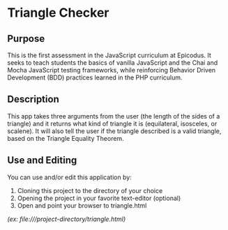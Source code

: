 # Triangle Checker

## Purpose

This is the first assessment in the JavaScript curriculum at Epicodus.  It seeks
to teach students the basics of vanilla JavaScript and the Chai and Mocha
JavaScript testing frameworks, while reinforcing Behavior Driven Development
(BDD) practices learned in the PHP curriculum.

## Description

This app takes three arguments from the user (the length of the sides of a
triangle) and it returns what kind of triangle it is (equilateral, isosceles,
or scalene). It will also tell the user if the triangle described is a valid
triangle, based on the Triangle Equality Theorem.

## Use and Editing

You can use and/or edit this application by:

1. Cloning this project to the directory of your choice
1. Opening the project in your favorite text-editor (optional)
1. Open and point your browser to triangle.html

*(ex: file:///project-directory/triangle.html)*
